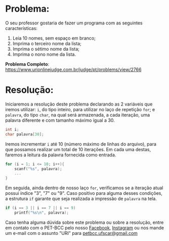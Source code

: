 # Problema:   
O seu professor gostaria de fazer um programa com as seguintes características:

1. Leia 10 nomes, sem espaço em branco;
2. Imprima o terceiro nome da lista;
3. Imprima o sétimo nome da lista;
4. Imprima o nono nome da lista.

**Problema Completo**: https://www.urionlinejudge.com.br/judge/pt/problems/view/2766

# Resolução:

Iniciaremos a resolução deste problema declarando as 2 variáveis que iremos utilizar: `i`, do tipo inteiro, para utilizar no laço de repetição `for`; e `palavra`, do tipo `char`, na qual será armazenada, a cada iteração, uma palavra diferente e com tamanho máximo igual a 30.
```c
int i;
char palavra[30];
```

Iremos incrementar `i` até 10 (número máximo de linhas do arquivo), para que possamos realizar um total de 10 iterações. Em cada uma destas, faremos a leitura da palavra fornecida como entrada.
```c
for (i = 1; i <= 10; i++){
	scanf("%s", palavra);
	...
}
```

Em seguida, ainda dentro de nosso laço `for`, verificamos se a iteração atual possui índice "3", "7" ou "9". Caso positivo para alguma desses condições, a estrutura `if` garante que seja realizada a impressão de `palavra` na tela.
```c
if (i == 3 || i == 7 || i == 9)
	printf("%s\n", palavra);
```
    
Caso tenha alguma dúvida sobre este problema ou sobre a resolução, entre em contato com o PET-BCC pelo nosso
[Facebook](https://www.facebook.com/petbcc/),
[Instagram](https://www.instagram.com/petbcc.ufscar/)
ou nos mande um e-mail com o assunto "URI" para  petbcc.ufscar@gmail.com
